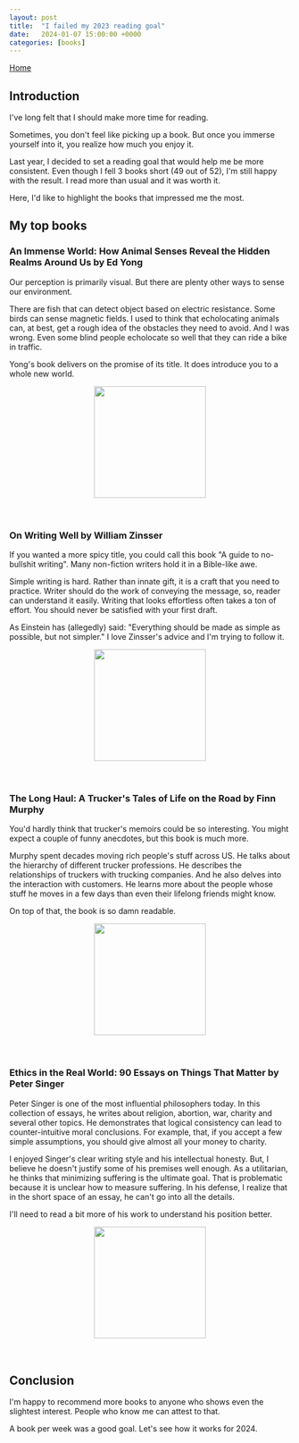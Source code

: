 ```yaml
---
layout: post
title:  "I failed my 2023 reading goal"
date:   2024-01-07 15:00:00 +0000
categories: [books]
---
```


<link href="//maxcdn.bootstrapcdn.com/font-awesome/4.2.0/css/font-awesome.min.css" rel="stylesheet">
<a href="{{ site.baseurl }}/index.html"><i class='fa fa-home'></i> Home</a>

## Introduction

I've long felt that I should make more time for reading.

Sometimes, you don't feel like picking up a book. But once you immerse yourself into it, you realize how much you enjoy it.

Last year, I decided to set a reading goal that would help me be more consistent.
Even though I fell 3 books short (49 out of 52), I'm still happy with the result.
I read more than usual and it was worth it.

Here, I'd like to highlight the books that impressed me the most.

## My top books

### An Immense World: How Animal Senses Reveal the Hidden Realms Around Us by Ed Yong
Our perception is primarily visual. But there are plenty other ways to sense our environment.

There are fish that can detect object based on electric resistance. Some birds can sense magnetic fields.
I used to think that echolocating animals can, at best, get a rough idea of the obstacles they need to avoid. And I was wrong. 
Even some blind people echolocate so well that they can ride a bike in traffic.

Yong's book delivers on the promise of its title. It does introduce you to a whole new world.

<div style="text-align: center;"><img src="https://m.media-amazon.com/images/I/81rOrYhlMCL._SL1500_.jpg" width="200" height="auto" /></div>
<br/><br/>

### On Writing Well by William Zinsser
If you wanted a more spicy title, you could call this book "A guide to no-bullshit writing".
Many non-fiction writers hold it in a Bible-like awe.

Simple writing is hard. Rather than innate gift, it is a craft that you need to practice.
Writer should do the work of conveying the message, so, reader can understand it easily.
Writing that looks effortless often takes a ton of effort. You should never be satisfied with your first draft.

As Einstein has (allegedly) said: "Everything should be made as simple as possible, but not simpler."
I love Zinsser's advice and I'm trying to follow it.

<div style="text-align: center;"><img src="https://m.media-amazon.com/images/W/MEDIAX_849526-T3/images/I/71bIiz4wX0L._SL1500_.jpg" width="200" height="auto" /></div>
<br/><br/>

### The Long Haul: A Trucker's Tales of Life on the Road by Finn Murphy
You'd hardly think that trucker's memoirs could be so interesting. 
You might expect a couple of funny anecdotes, but this book is much more.

Murphy spent decades moving  rich people's stuff across US. 
He talks about the hierarchy of different trucker professions. 
He describes the relationships of truckers with trucking companies. 
And he also delves into the interaction with customers. He learns more about the people whose stuff he moves in a few days than even their lifelong friends might know. 

On top of that, the book is so damn readable.

<div style="text-align: center;"><img src="https://m.media-amazon.com/images/W/MEDIAX_849526-T3/images/I/91NUY0sTJPL._SL1500_.jpg" width="200" height="auto" /></div>
<br/><br/>

### Ethics in the Real World: 90 Essays on Things That Matter by Peter Singer
Peter Singer is one of the most influential philosophers today. 
In this collection of essays, he writes about religion, abortion, war, charity and several other topics. 
He demonstrates that logical consistency can lead to counter-intuitive moral conclusions. For example, that, if you accept a few simple assumptions,
you should give almost all your money to charity.

I enjoyed Singer's clear writing style and his intellectual honesty. 
But, I believe he doesn't justify some of his premises well enough. 
As a utilitarian, he thinks that minimizing suffering is the ultimate goal. 
That is problematic because it is unclear how to measure suffering. 
In his defense, I realize that in the short space of an essay, he can't go into all the details. 

I'll need to read a bit more of his work to understand his position better.

<div style="text-align: center;"><img src="https://m.media-amazon.com/images/W/MEDIAX_849526-T3/images/I/71lKA0r+7tL._SL1500_.jpg" width="200" height="auto" /></div>
<br/><br/>

## Conclusion
I'm happy to recommend more books to anyone who shows even the slightest interest. People who know me can attest to that.

A book per week was a good goal. Let's see how it works for 2024.


